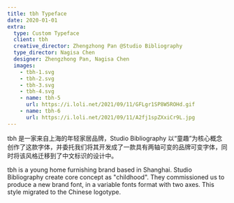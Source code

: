 ```yaml
---
title: tbh Typeface
date: 2020-01-01
extra:
  type: Custom Typeface
  client: tbh
  creative_director: Zhengzhong Pan @Studio Bibliography
  type_director: Nagisa Chen
  designer: Zhengzhong Pan, Nagisa Chen
  images:
    - tbh-1.svg
    - tbh-2.svg
    - tbh-3.svg
    - tbh-4.svg
    - name: tbh-5
      url: https://i.loli.net/2021/09/11/GFLgr1SP8W5ROHd.gif
    - name: tbh-6
      url: https://i.loli.net/2021/09/11/A2fj1spZXxiCr9L.jpg
---
```


tbh 是一家来自上海的年轻家居品牌，Studio Bibliography 以“童趣”为核心概念创作了这款字体，并委托我们将其开发成了一款具有两轴可变的品牌可变字体，同时将该风格迁移到了中文标识的设计中。

tbh is a young home furnishing brand based in Shanghai. Studio Bibliography create core concept as "childhood". They commissioned us to produce a new brand font, in a variable fonts format with two axes. This style migrated to the Chinese logotype.
